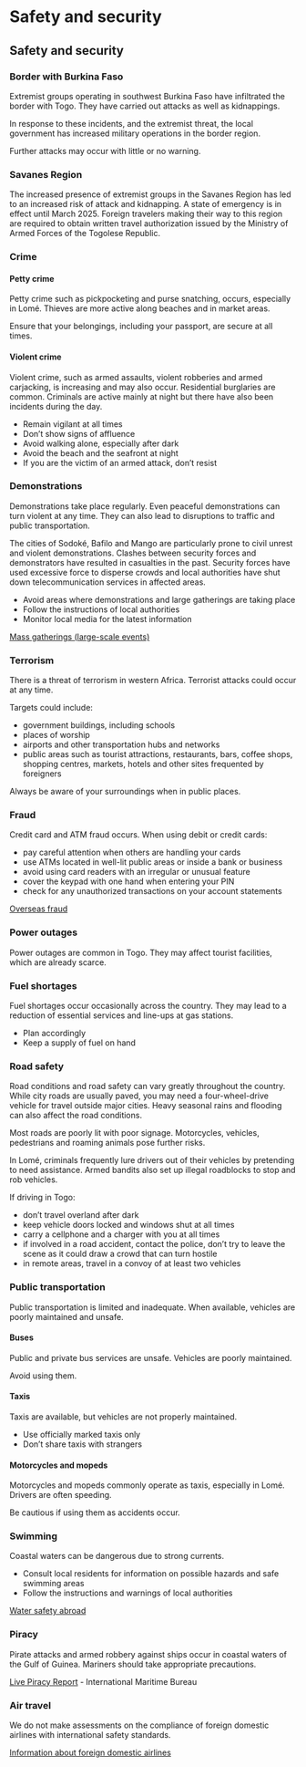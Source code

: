 # Safety and security

## Safety and security

### Border with Burkina Faso

Extremist groups operating in southwest Burkina Faso have infiltrated the border with Togo. They have carried out attacks as well as kidnappings.

In response to these incidents, and the extremist threat, the local government has increased military operations in the border region.

Further attacks may occur with little or no warning.

### Savanes Region

The increased presence of extremist groups in the Savanes Region has led to an increased risk of attack and kidnapping. A state of emergency is in effect until March 2025. Foreign travelers making their way to this region are required to obtain written travel authorization issued by the Ministry of Armed Forces of the Togolese Republic.

### Crime

#### Petty crime

Petty crime such as pickpocketing and purse snatching, occurs, especially in Lomé. Thieves are more active along beaches and in market areas.

Ensure that your belongings, including your passport, are secure at all times.

#### Violent crime

Violent crime, such as armed assaults, violent robberies and armed carjacking, is increasing and may also occur. Residential burglaries are common. Criminals are active mainly at night but there have also been incidents during the day.

* Remain vigilant at all times
* Don’t show signs of affluence
* Avoid walking alone, especially after dark
* Avoid the beach and the seafront at night
* If you are the victim of an armed attack, don’t resist

### Demonstrations

Demonstrations take place regularly. Even peaceful demonstrations can turn violent at any time. They can also lead to disruptions to traffic and public transportation.

The cities of Sodoké, Bafilo and Mango are particularly prone to civil unrest and violent demonstrations. Clashes between security forces and demonstrators have resulted in casualties in the past. Security forces have used excessive force to disperse crowds and local authorities have shut down telecommunication services in affected areas.

* Avoid areas where demonstrations and large gatherings are taking place
* Follow the instructions of local authorities
* Monitor local media for the latest information

[Mass gatherings (large-scale events)](https://travel.gc.ca/travelling/health-safety/mass-gatherings)

### Terrorism

There is a threat of terrorism in western Africa. Terrorist attacks could occur at any time.

Targets could include:

* government buildings, including schools
* places of worship
* airports and other transportation hubs and networks
* public areas such as tourist attractions, restaurants, bars, coffee shops, shopping centres, markets, hotels and other sites frequented by foreigners

Always be aware of your surroundings when in public places.

### Fraud

Credit card and ATM fraud occurs. When using debit or credit cards:

* pay careful attention when others are handling your cards
* use ATMs located in well-lit public areas or inside a bank or business
* avoid using card readers with an irregular or unusual feature
* cover the keypad with one hand when entering your PIN
* check for any unauthorized transactions on your account statements

[Overseas fraud](https://travel.gc.ca/travelling/health-safety/overseas-fraud)

### Power outages

Power outages are common in Togo. They may affect tourist facilities, which are already scarce.

### Fuel shortages

Fuel shortages occur occasionally across the country. They may lead to a reduction of essential services and line-ups at gas stations.

* Plan accordingly
* Keep a supply of fuel on hand

### Road safety

Road conditions and road safety can vary greatly throughout the country. While city roads are usually paved, you may need a four-wheel-drive vehicle for travel outside major cities. Heavy seasonal rains and flooding can also affect the road conditions.

Most roads are poorly lit with poor signage. Motorcycles, vehicles, pedestrians and roaming animals pose further risks.

In Lomé, criminals frequently lure drivers out of their vehicles by pretending to need assistance. Armed bandits also set up illegal roadblocks to stop and rob vehicles.

If driving in Togo:

* don’t travel overland after dark
* keep vehicle doors locked and windows shut at all times
* carry a cellphone and a charger with you at all times
* if involved in a road accident, contact the police, don’t try to leave the scene as it could draw a crowd that can turn hostile
* in remote areas, travel in a convoy of at least two vehicles

### Public transportation

Public transportation is limited and inadequate. When available, vehicles are poorly maintained and unsafe.

#### Buses

Public and private bus services are unsafe. Vehicles are poorly maintained.

Avoid using them.

#### Taxis

Taxis are available, but vehicles are not properly maintained.

* Use officially marked taxis only
* Don’t share taxis with strangers

#### Motorcycles and mopeds

Motorcycles and mopeds commonly operate as taxis, especially in Lomé. Drivers are often speeding.

Be cautious if using them as accidents occur.

### Swimming

Coastal waters can be dangerous due to strong currents.

* Consult local residents for information on possible hazards and safe swimming areas
* Follow the instructions and warnings of local authorities

[Water safety abroad](https://travel.gc.ca/travelling/health-safety/water-safety)

### Piracy

Pirate attacks and armed robbery against ships occur in coastal waters of the Gulf of Guinea. Mariners should take appropriate precautions.

[Live Piracy Report](https://icc-ccs.org/) - International Maritime Bureau

### Air travel

We do not make assessments on the compliance of foreign domestic airlines with international safety standards.

[Information about foreign domestic airlines](https://travel.gc.ca/air/in-flight-safety#other)